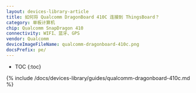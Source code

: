 ```yaml
---
layout: devices-library-article
title: 如何将 Qualcomm DragonBoard 410C 连接到 ThingsBoard？
category: 单板计算机
chip: Qualcomm SnapDragon 410
connectivity: WIFI、蓝牙、GPS
vendor: Qualcomm
deviceImageFileName: qualcomm-dragonboard-410c.png
docsPrefix: pe/
---
```



* TOC
{:toc}

{% include /docs/devices-library/guides/qualcomm-dragonboard-410c.md %}